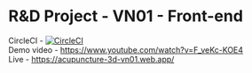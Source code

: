 # R&D Project - VN01 - Front-end
CircleCI - [![CircleCI](https://dl.circleci.com/status-badge/img/gh/rnd-vn01/rnd-vn01-fe/tree/main.svg?style=svg)](https://dl.circleci.com/status-badge/redirect/gh/rnd-vn01/rnd-vn01-fe/tree/main)
<br/>
Demo video - <a href="https://www.youtube.com/watch?v=F_veKc-KOE4">https://www.youtube.com/watch?v=F_veKc-KOE4</a>
<br/>
Live - <a href="https://acupuncture-3d-vn01.web.app/">https://acupuncture-3d-vn01.web.app/</a>
